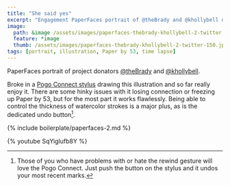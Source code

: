 ```yaml
---
title: "She said yes"
excerpt: "Engagement PaperFaces portrait of @theBrady and @khollybell drawn with Paper by 53 on an iPad."
image: 
  path: &image /assets/images/paperfaces-thebrady-khollybell-2-twitter.jpg 
  feature: *image
  thumb: /assets/images/paperfaces-thebrady-khollybell-2-twitter-150.jpg
tags: [portrait, illustration, Paper by 53, time lapse]
---
```


PaperFaces portrait of project donators [@theBrady](http://twitter.com/theBrady) and [@khollybell](http://twitter.com/khollybell).

Broke in a [Pogo Connect stylus](http://www.amazon.com/gp/product/B009K448L4/ref=as_li_ss_tl?ie=UTF8&camp=1789&creative=390957&creativeASIN=B009K448L4&linkCode=as2&tag=mademist-20) drawing this illustration and so far really enjoy it. There are some hinky issues with it losing connection or freezing up Paper by 53, but for the most part it works flawlessly. Being able to control the thickness of watercolor strokes is a major plus, as is the dedicated undo button[^1].

{% include boilerplate/paperfaces-2.md %}

{% youtube SqYiglufb8Y %}

[^1]: Those of you who have problems with or hate the rewind gesture will love the Pogo Connect. Just push the button on the stylus and it undos your most recent marks.
